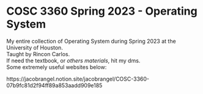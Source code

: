 # COSC 3360 Spring 2023 - Operating System
My entire collection of Operating System during Spring 2023 at the University of Houston. <br>
Taught by Rincon Carlos. <br>
If need the textbook, or <em>others materials</em>, hit my dms.
<br> Some extremely useful websites below: <br>
<link>https://jacobrangel.notion.site/jacobrangel/COSC-3360-07b9fc81d2f94ff89a853aadd909e185</link>
